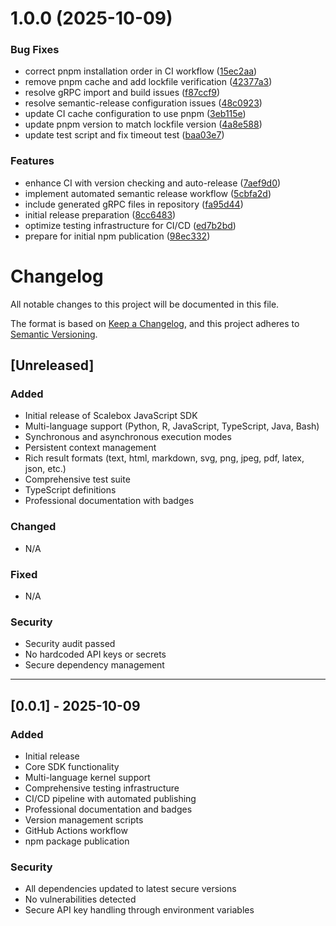 # 1.0.0 (2025-10-09)


### Bug Fixes

* correct pnpm installation order in CI workflow ([15ec2aa](https://github.com/scalebox-dev/scalebox-sdk-js/commit/15ec2aaf60118f6882bbcc1b3f701360bcac86fb))
* remove pnpm cache and add lockfile verification ([42377a3](https://github.com/scalebox-dev/scalebox-sdk-js/commit/42377a30121d668cfbd35b9f037b9069cc2ed5fc))
* resolve gRPC import and build issues ([f87ccf9](https://github.com/scalebox-dev/scalebox-sdk-js/commit/f87ccf9c6bf89bad1166129771833e3328359e18))
* resolve semantic-release configuration issues ([48c0923](https://github.com/scalebox-dev/scalebox-sdk-js/commit/48c0923ef4a9afd2c6dff72614c3d8c88c7b187a))
* update CI cache configuration to use pnpm ([3eb115e](https://github.com/scalebox-dev/scalebox-sdk-js/commit/3eb115ed8ca490a2f853a21fbe2441a6ca66bba2))
* update pnpm version to match lockfile version ([4a8e588](https://github.com/scalebox-dev/scalebox-sdk-js/commit/4a8e588772c4f457130778bc8463c80eb4f67125))
* update test script and fix timeout test ([baa03e7](https://github.com/scalebox-dev/scalebox-sdk-js/commit/baa03e720ad53b2008ac1f9381b9aaf5271b0730))


### Features

* enhance CI with version checking and auto-release ([7aef9d0](https://github.com/scalebox-dev/scalebox-sdk-js/commit/7aef9d04e25f3563062ff55672f4769da4261e97))
* implement automated semantic release workflow ([5cbfa2d](https://github.com/scalebox-dev/scalebox-sdk-js/commit/5cbfa2d087b9076412a9332bd5366c93d350a3d4))
* include generated gRPC files in repository ([fa95d44](https://github.com/scalebox-dev/scalebox-sdk-js/commit/fa95d44b557b67b391fb3b76e2ade6ec946ef192))
* initial release preparation ([8cc6483](https://github.com/scalebox-dev/scalebox-sdk-js/commit/8cc6483ac3e2914ae5c65a466e5ccdb446c40bfe))
* optimize testing infrastructure for CI/CD ([ed7b2bd](https://github.com/scalebox-dev/scalebox-sdk-js/commit/ed7b2bd381f1ff5fc2ed09077806bb939bb36b71))
* prepare for initial npm publication ([98ec332](https://github.com/scalebox-dev/scalebox-sdk-js/commit/98ec3320b7622d91d28b96925d505ccf9f17b78b))

# Changelog

All notable changes to this project will be documented in this file.

The format is based on [Keep a Changelog](https://keepachangelog.com/en/1.0.0/),
and this project adheres to [Semantic Versioning](https://semver.org/spec/v2.0.0.html).

## [Unreleased]

### Added
- Initial release of Scalebox JavaScript SDK
- Multi-language support (Python, R, JavaScript, TypeScript, Java, Bash)
- Synchronous and asynchronous execution modes
- Persistent context management
- Rich result formats (text, html, markdown, svg, png, jpeg, pdf, latex, json, etc.)
- Comprehensive test suite
- TypeScript definitions
- Professional documentation with badges

### Changed
- N/A

### Fixed
- N/A

### Security
- Security audit passed
- No hardcoded API keys or secrets
- Secure dependency management

---

## [0.0.1] - 2025-10-09

### Added
- Initial release
- Core SDK functionality
- Multi-language kernel support
- Comprehensive testing infrastructure
- CI/CD pipeline with automated publishing
- Professional documentation and badges
- Version management scripts
- GitHub Actions workflow
- npm package publication

### Security
- All dependencies updated to latest secure versions
- No vulnerabilities detected
- Secure API key handling through environment variables
